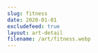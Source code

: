 ```yaml
---
slug: fitness
date: 2020-01-01
excludefeed: true
layout: art-detail
filename: /art/fitness.webp
---
```

